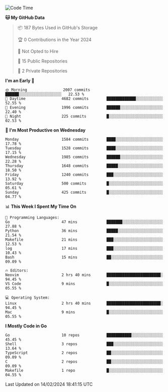 <!--START_SECTION:waka-->
![Code Time](http://img.shields.io/badge/Code%20Time-372%20hrs%2038%20mins-blue)

**🐱 My GitHub Data** 

> 📦 187 Bytes Used in GitHub's Storage 
 > 
> 🏆 0 Contributions in the Year 2024
 > 
> 🚫 Not Opted to Hire
 > 
> 📜 15 Public Repositories 
 > 
> 🔑 2 Private Repositories 
 > 
**I'm an Early 🐤** 

```text
🌞 Morning                2007 commits        ██████░░░░░░░░░░░░░░░░░░░   22.53 % 
🌆 Daytime                4682 commits        █████████████░░░░░░░░░░░░   52.55 % 
🌃 Evening                1996 commits        ██████░░░░░░░░░░░░░░░░░░░   22.40 % 
🌙 Night                  225 commits         █░░░░░░░░░░░░░░░░░░░░░░░░   02.53 % 
```
📅 **I'm Most Productive on Wednesday** 

```text
Monday                   1584 commits        ████░░░░░░░░░░░░░░░░░░░░░   17.78 % 
Tuesday                  1528 commits        ████░░░░░░░░░░░░░░░░░░░░░   17.15 % 
Wednesday                1985 commits        ██████░░░░░░░░░░░░░░░░░░░   22.28 % 
Thursday                 1648 commits        █████░░░░░░░░░░░░░░░░░░░░   18.50 % 
Friday                   1240 commits        ███░░░░░░░░░░░░░░░░░░░░░░   13.92 % 
Saturday                 500 commits         █░░░░░░░░░░░░░░░░░░░░░░░░   05.61 % 
Sunday                   425 commits         █░░░░░░░░░░░░░░░░░░░░░░░░   04.77 % 
```


📊 **This Week I Spent My Time On** 

```text
💬 Programming Languages: 
Go                       47 mins             ███████░░░░░░░░░░░░░░░░░░   27.88 % 
Python                   36 mins             █████░░░░░░░░░░░░░░░░░░░░   21.54 % 
Makefile                 21 mins             ███░░░░░░░░░░░░░░░░░░░░░░   12.53 % 
log                      17 mins             ███░░░░░░░░░░░░░░░░░░░░░░   10.43 % 
Bash                     15 mins             ██░░░░░░░░░░░░░░░░░░░░░░░   09.09 % 

🔥 Editors: 
Neovim                   2 hrs 40 mins       ████████████████████████░   94.45 % 
VS Code                  9 mins              █░░░░░░░░░░░░░░░░░░░░░░░░   05.55 % 

💻 Operating System: 
Linux                    2 hrs 40 mins       ████████████████████████░   94.45 % 
Mac                      9 mins              █░░░░░░░░░░░░░░░░░░░░░░░░   05.55 % 
```

**I Mostly Code in Go** 

```text
Go                       10 repos            ███████████░░░░░░░░░░░░░░   45.45 % 
Shell                    3 repos             ███░░░░░░░░░░░░░░░░░░░░░░   13.64 % 
TypeScript               2 repos             ██░░░░░░░░░░░░░░░░░░░░░░░   09.09 % 
C                        2 repos             ██░░░░░░░░░░░░░░░░░░░░░░░   09.09 % 
Makefile                 1 repo              █░░░░░░░░░░░░░░░░░░░░░░░░   04.55 % 
```




 Last Updated on 14/02/2024 18:41:15 UTC
<!--END_SECTION:waka-->
